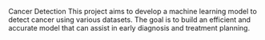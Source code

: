 Cancer Detection
This project aims to develop a machine learning model to detect cancer using various datasets. The goal is to build an efficient and accurate model that can assist in early diagnosis and treatment planning.
